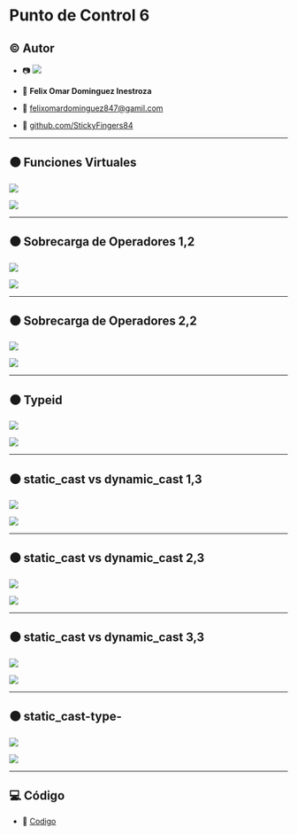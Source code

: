 # Punto de Control 6

## :copyright: Autor

- :camera: <img src="https://avatars.githubusercontent.com/u/66543823?s=400&u=a56fd9aede592099c72f7bee7fa85f70b4f926b2&v=4">

- :man: **Felix Omar Dominguez Inestroza**
- :e-mail: felixomardominguez847@gamil.com
- :link: [github.com/StickyFingers84](https://github.com/StickyFingers84)

---

## :black_circle: Funciones Virtuales

![](images/FuncionesVirtuales(codigo).png)

![](images/FuncionesVirtuales(salida).png)

---

## :black_circle: Sobrecarga de Operadores 1,2

![](images/SobrecargadeOperadores1,2(codigo).png)

![](images/SobrecargadeOperadores1,2(salida).png)

---

## :black_circle: Sobrecarga de Operadores 2,2

![](images/SobrecargadeOperadores2,2(codigo).png)

![](images/SobrecargadeOperadores2,2(salida).png)

---

## :black_circle: Typeid

![](images/Typeid(codigo).png)

![](images/Typeid(salida).png)

---

## :black_circle: static_cast vs dynamic_cast 1,3

![](images/static_castvsdynamic_cast1,3(codigo).png)

![](images/static_castvsdynamic_cast1,3(salida).png)

---

## :black_circle: static_cast vs dynamic_cast 2,3

![](images/static_castvsdynamic_cast2,3(codigo).png)

![](images/static_castvsdynamic_cast2,3(salida).png)

---

## :black_circle: static_cast vs dynamic_cast 3,3

![](images/static_castvsdynamic_cast3,3(codigo).png)

![](images/static_castvsdynamic_cast3,3(salida).png)

---

## :black_circle: static_cast-type-

![](images/static_cast-type-(variable)(codigo).png)

![](images/static_cast-type-(variable).png)

---


## :computer: Código

- :blue_book: [Codigo](https://github.com/StickyFingers84/PC6)

